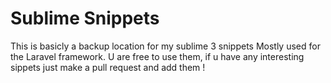 # Sublime Snippets

This is basicly a backup location for my sublime 3 snippets
Mostly used for the Laravel framework.
U are free to use them, if u have any interesting sippets just make a pull request and add them !
